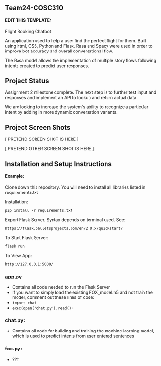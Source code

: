 ## Team24-COSC310

#### EDIT THIS TEMPLATE:

Flight Booking Chatbot 

An application used to help a user find the perfect flight for them.
Built using html, CSS, Python and Flask.
Rasa and Spacy were used in order to improve bot accuracy and overall conversational flow.

The Rasa model allows the implementation of multiple story flows following intents created to predict user responses.

## Project Status
Assignment 2 milestone complete. The next step is to further test input and responses and implement an API to lookup and return actual data.

We are looking to increase the system's ability to recognize a particular intent by adding in more dynamic conversation variants.


## Project Screen Shots

[ PRETEND SCREEN SHOT IS HERE ]

[ PRETEND OTHER SCREEN SHOT IS HERE ]


## Installation and Setup Instructions

#### Example:  

Clone down this repository. You will need to install all libraries listed in requirements.txt

Installation:

`pip install -r requirements.txt`  

Export Flask Server. Syntax depends on terminal used. See:  

`https://flask.palletsprojects.com/en/2.0.x/quickstart/`  

To Start Flask Server:

`flask run`  

To View App:

`http://127.0.0.1:5000/`  

### app.py

  - Contains all code needed to run the Flask Server
  - If you want to simply load the existing FOX_model.h5 and not train the model, comment out these lines of code:
  - `import chat`  
  - `exec(open('chat.py').read())`  
 

### chat.py:  

  - Contains all code for building and training the machine learning model, which is used to predict intents from user entered sentences



### fox.py:  

  - ???